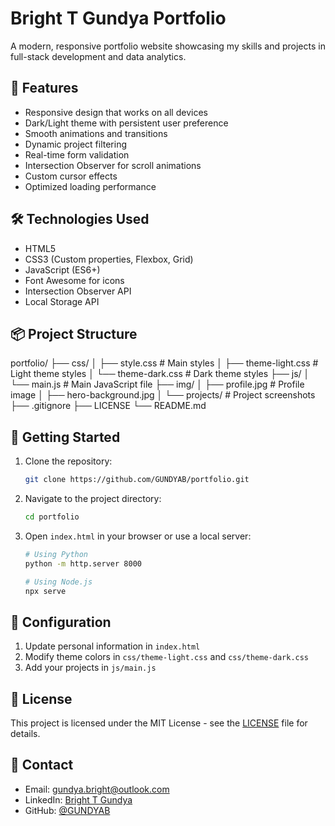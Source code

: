 # Bright T Gundya Portfolio

A modern, responsive portfolio website showcasing my skills and projects in full-stack development and data analytics.

## 🚀 Features

- Responsive design that works on all devices
- Dark/Light theme with persistent user preference
- Smooth animations and transitions
- Dynamic project filtering
- Real-time form validation
- Intersection Observer for scroll animations
- Custom cursor effects
- Optimized loading performance

## 🛠️ Technologies Used

- HTML5
- CSS3 (Custom properties, Flexbox, Grid)
- JavaScript (ES6+)
- Font Awesome for icons
- Intersection Observer API
- Local Storage API

## 📦 Project Structure

portfolio/
├── css/
│ ├── style.css # Main styles
│ ├── theme-light.css # Light theme styles
│ └── theme-dark.css # Dark theme styles
├── js/
│ └── main.js # Main JavaScript file
├── img/
│ ├── profile.jpg # Profile image
│ ├── hero-background.jpg
│ └── projects/ # Project screenshots
├── .gitignore
├── LICENSE
└── README.md

## 🚀 Getting Started

1. Clone the repository:

   ```bash
   git clone https://github.com/GUNDYAB/portfolio.git
   ```

2. Navigate to the project directory:

   ```bash
   cd portfolio
   ```

3. Open `index.html` in your browser or use a local server:

   ```bash
   # Using Python
   python -m http.server 8000

   # Using Node.js
   npx serve
   ```

## 🔧 Configuration

1. Update personal information in `index.html`
2. Modify theme colors in `css/theme-light.css` and `css/theme-dark.css`
3. Add your projects in `js/main.js`

## 📝 License

This project is licensed under the MIT License - see the [LICENSE](LICENSE) file for details.

## 🤝 Contact

- Email: gundya.bright@outlook.com
- LinkedIn: [Bright T Gundya](https://www.linkedin.com/in/bright-t-gundya-1a92b51b6)
- GitHub: [@GUNDYAB](https://github.com/GUNDYAB)
